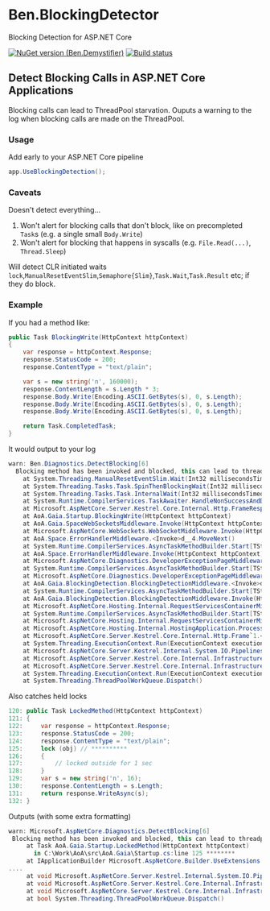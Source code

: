# Ben.BlockingDetector
Blocking Detection for ASP.NET Core

[![NuGet version (Ben.Demystifier)](https://img.shields.io/nuget/v/Ben.BlockingDetector.svg?style=flat-square)](https://www.nuget.org/packages/Ben.BlockingDetector/)
[![Build status](https://ci.appveyor.com/api/projects/status/rlhygchfph287fq0?svg=true)](https://ci.appveyor.com/project/benaadams/ben-blockingdetector)

## Detect Blocking Calls in ASP.NET Core Applications

Blocking calls can lead to ThreadPool starvation. Ouputs a warning to the log when blocking calls are made on the ThreadPool.

### Usage

Add early to your ASP.NET Core pipeline

```csharp
app.UseBlockingDetection();
```

### Caveats

Doesn't detect everything...

1. Won't alert for blocking calls that don't block, like on precompleted `Task`s (e.g. a single small `Body.Write`)
2. Won't alert for blocking that happens in syscalls (e.g. `File.Read(...)`, `Thread.Sleep`)

Will detect CLR initiated waits `lock`,`ManualResetEventSlim`,`Semaphore{Slim}`,`Task.Wait`,`Task.Result` etc; if they do block.

### Example
If you had a method like:

```csharp
public Task BlockingWrite(HttpContext httpContext)
{
    var response = httpContext.Response;
    response.StatusCode = 200;
    response.ContentType = "text/plain";

    var s = new string('n', 160000);
    response.ContentLength = s.Length * 3;
    response.Body.Write(Encoding.ASCII.GetBytes(s), 0, s.Length);
    response.Body.Write(Encoding.ASCII.GetBytes(s), 0, s.Length);
    response.Body.Write(Encoding.ASCII.GetBytes(s), 0, s.Length);

    return Task.CompletedTask;
}
```

It would output to your log

```csharp
warn: Ben.Diagnostics.DetectBlocking[6]
  Blocking method has been invoked and blocked, this can lead to threadpool starvation.
    at System.Threading.ManualResetEventSlim.Wait(Int32 millisecondsTimeout, CancellationToken cancellationToken)
    at System.Threading.Tasks.Task.SpinThenBlockingWait(Int32 millisecondsTimeout, CancellationToken cancellationToken)
    at System.Threading.Tasks.Task.InternalWait(Int32 millisecondsTimeout, CancellationToken cancellationToken)
    at System.Runtime.CompilerServices.TaskAwaiter.HandleNonSuccessAndDebuggerNotification(Task task)
    at Microsoft.AspNetCore.Server.Kestrel.Core.Internal.Http.FrameResponseStream.Write(Byte[] buffer, Int32 offset, Int32 count)
    at AoA.Gaia.Startup.BlockingWrite(HttpContext httpContext)
    at AoA.Gaia.SpaceWebSocketsMiddleware.Invoke(HttpContext httpContext)
    at Microsoft.AspNetCore.WebSockets.WebSocketMiddleware.Invoke(HttpContext context)
    at AoA.Space.ErrorHandlerMiddleware.<Invoke>d__4.MoveNext()
    at System.Runtime.CompilerServices.AsyncTaskMethodBuilder.Start[TStateMachine](TStateMachine& stateMachine)
    at AoA.Space.ErrorHandlerMiddleware.Invoke(HttpContext httpContext)
    at Microsoft.AspNetCore.Diagnostics.DeveloperExceptionPageMiddleware.<Invoke>d__7.MoveNext()
    at System.Runtime.CompilerServices.AsyncTaskMethodBuilder.Start[TStateMachine](TStateMachine& stateMachine)
    at Microsoft.AspNetCore.Diagnostics.DeveloperExceptionPageMiddleware.Invoke(HttpContext context)
    at AoA.Gaia.BlockingDetection.BlockingDetectionMiddleware.<Invoke>d__3.MoveNext()
    at System.Runtime.CompilerServices.AsyncTaskMethodBuilder.Start[TStateMachine](TStateMachine& stateMachine)
    at AoA.Gaia.BlockingDetection.BlockingDetectionMiddleware.Invoke(HttpContext httpContext)
    at Microsoft.AspNetCore.Hosting.Internal.RequestServicesContainerMiddleware.<Invoke>d__3.MoveNext()
    at System.Runtime.CompilerServices.AsyncTaskMethodBuilder.Start[TStateMachine](TStateMachine& stateMachine)
    at Microsoft.AspNetCore.Hosting.Internal.RequestServicesContainerMiddleware.Invoke(HttpContext httpContext)
    at Microsoft.AspNetCore.Hosting.Internal.HostingApplication.ProcessRequestAsync(Context context)
    at Microsoft.AspNetCore.Server.Kestrel.Core.Internal.Http.Frame`1.<ProcessRequestsAsync>d__2.MoveNext()
    at System.Threading.ExecutionContext.Run(ExecutionContext executionContext, ContextCallback callback, Object state)
    at Microsoft.AspNetCore.Server.Kestrel.Internal.System.IO.Pipelines.Pipe.<>c.<.cctor>b__67_3(Object o)
    at Microsoft.AspNetCore.Server.Kestrel.Core.Internal.Infrastructure.LoggingThreadPool.<>c__DisplayClass6_0.<Schedule>b__0()
    at Microsoft.AspNetCore.Server.Kestrel.Core.Internal.Infrastructure.LoggingThreadPool.<RunAction>b__3_0(Object o)
    at System.Threading.ExecutionContext.Run(ExecutionContext executionContext, ContextCallback callback, Object state)
    at System.Threading.ThreadPoolWorkQueue.Dispatch()
```

Also catches held locks

```csharp
120: public Task LockedMethod(HttpContext httpContext)
121: {
122:     var response = httpContext.Response;
123:     response.StatusCode = 200;
124:     response.ContentType = "text/plain";
125:     lock (obj) // **********
126:     {
127:         // locked outside for 1 sec
128:     }
129:     var s = new string('n', 16);
130:     response.ContentLength = s.Length;
131:     return response.WriteAsync(s);
132: }
```
Outputs (with some extra formatting)
```csharp
warn: Microsoft.AspNetCore.Diagnostics.DetectBlocking[6]
 Blocking method has been invoked and blocked, this can lead to threadpool starvation.
     at Task AoA.Gaia.Startup.LockedMethod(HttpContext httpContext)
       in C:\Work\AoA\src\AoA.Gaia\Startup.cs:line 125 ********
     at IApplicationBuilder Microsoft.AspNetCore.Builder.UseExtensions.Use(IApplicationBuilder app, Func<HttpContext, Func<Task>, Task> middleware)+() => { }
....
     at void Microsoft.AspNetCore.Server.Kestrel.Internal.System.IO.Pipelines.Pipe._scheduleContinuation(object o)
     at void Microsoft.AspNetCore.Server.Kestrel.Core.Internal.Infrastructure.LoggingThreadPool.Schedule(Action<object> action, object state)+() => { }
     at void Microsoft.AspNetCore.Server.Kestrel.Core.Internal.Infrastructure.LoggingThreadPool.RunAction()+(object o) => { }
     at bool System.Threading.ThreadPoolWorkQueue.Dispatch()
```
